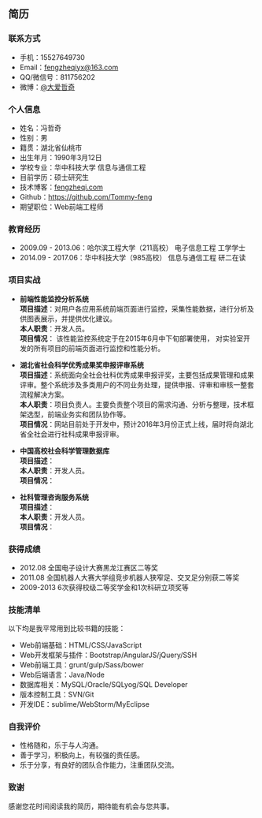 ## 简历

### 联系方式
- 手机：15527649730
- Email：fengzheqiyx@163.com
- QQ/微信号：811756202  
- 微博：[@大爱哲奇](http://weibo.com/2638527144)

### 个人信息
- 姓名：冯哲奇
- 性别：男
- 籍贯：湖北省仙桃市
- 出生年月：1990年3月12日
- 学校专业：华中科技大学 信息与通信工程
- 目前学历：硕士研究生
- 技术博客：[fengzheqi.com](www.fengzheqi.com)
- Github：https://github.com/Tommy-feng
- 期望职位：Web前端工程师

### 教育经历
- 2009.09 - 2013.06：哈尔滨工程大学（211高校） 电子信息工程 工学学士
- 2014.09 - 2017.06：华中科技大学（985高校） 信息与通信工程 研二在读

### 项目实战
- **前端性能监控分析系统**<br/>
  **项目描述**：对用户各应用系统前端页面进行监控，采集性能数据，进行分析及供图表展示，并提供优化建议。 <br/>
  **本人职责**：开发人员。<br/>
  **项目情况**： 该性能监控系统定于在2015年6月中下旬部署使用， 对实验室开发的所有项目的前端页面进行监控和性能分析。 <br/>

- **湖北省社会科学优秀成果奖申报评审系统**<br/>
  **项目描述**：系统面向全社会社科优秀成果申报评奖，主要包括成果管理和成果评审。整个系统涉及多类用户的不同业务处理，提供申报、评审和审核一整套流程解决方案。<br/>
  **本人职责**：项目负责人。主要负责整个项目的需求沟通、分析与整理，技术框架选型，前端业务实和团队协作等。<br/>
  **项目情况**：网站目前处于开发中，预计2016年3月份正式上线，届时将向湖北省全社会进行社科成果申报评审。<br/>

- **中国高校社会科学管理数据库**<br/>
  **项目描述**：<br/>
  **本人职责**：开发人员。<br/>
  **项目情况**：<br/>

- **社科管理咨询服务系统**<br/>
  **项目描述**：<br/>
  **本人职责**：开发人员。<br/>
  **项目情况**：<br/>

### 获得成绩
- 2012.08 全国电子设计大赛黑龙江赛区二等奖<br/>
- 2011.08 全国机器人大赛大学组竞步机器人狭窄足、交叉足分别获二等奖
- 2009-2013 6次获得校级二等奖学金和1次科研立项奖等

### 技能清单
以下均是我平常用到比较书籍的技能：
- Web前端基础：HTML/CSS/JavaScript
- Web开发框架与插件：Bootstrap/AngularJS/jQuery/SSH
- Web前端工具：grunt/gulp/Sass/bower
- Web后端语言：Java/Node
- 数据库相关：MySQL/Oracle/SQLyog/SQL Developer
- 版本控制工具：SVN/Git
- 开发IDE：sublime/WebStorm/MyEclipse

### 自我评价
- 性格随和，乐于与人沟通。
- 善于学习，积极向上，有较强的责任感。
- 乐于分享，有良好的团队合作能力，注重团队交流。

### 致谢
感谢您花时间阅读我的简历，期待能有机会与您共事。
